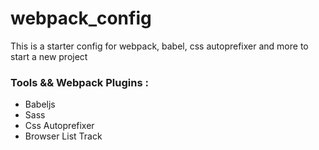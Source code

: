 # webpack_config
This is a starter config for webpack, babel, css autoprefixer and more to start a new project

### Tools && Webpack Plugins :
- Babeljs
- Sass
- Css Autoprefixer
- Browser List Track
